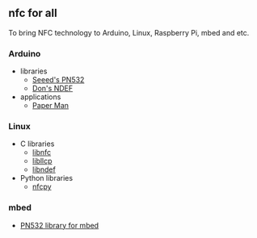 ## nfc for all

To bring NFC technology to Arduino, Linux, Raspberry Pi, mbed and etc.


### Arduino
+ libraries
  + [Seeed's PN532](https://github.com/Seeed-Studio/PN532)
  + [Don's NDEF](https://github.com/don/NDEF)
+ applications
  + [Paper Man](http://www.instructables.com/id/Paper-Man-a-machine-created-by-Arduino-and-NFC/)

### Linux
+ C libraries
  + [libnfc](http://code.google.com/p/libnfc/)
  + [libllcp](http://code.google.com/p/libllcp/)
  + [libndef](https://code.google.com/p/libndef/)
+ Python libraries
  + [nfcpy](http://nfcpy.readthedocs.org/en/latest/)

### mbed
+ [PN532 library for mbed](http://mbed.org/users/yihui/notebook/rapid-prototyping-with-nfc/)

